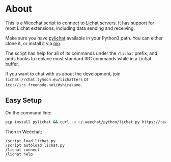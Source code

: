 # About
This is a Weechat script to connect to [Lichat](https://shirakumo.github.io/lichat) servers. It has support for most Lichat extensions, including data sending and receiving.

Make sure you have [pylichat](https://github.com/shirakumo/py-lichat) available in your Python3 path. You can either clone it, or install it via [pip](https://pypi.org/project/pylichat/).

The script has help for all of its commands under the `/lichat` prefix, and adds hooks to replace most standard IRC commands while in a Lichat buffer.

If you want to chat with us about the development, join `lichat://chat.tymoon.eu/lichatters` or `irc://irc.freenode.net/#shirakumo`.

## Easy Setup
On the command line:
```bash
pip install pylichat && curl -o ~/.weechat/python/lichat.py https://raw.githubusercontent.com/shirakumo/weelichat/lichat.py
```
Then in Weechat:
```
/script load lichat.py
/script autoload lichat.py
/lichat connect
/lichat help
```
